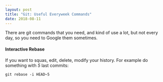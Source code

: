 ```yaml
---
layout: post
title: "Git: Useful Everyweek Commands"
date: 2018-08-11
---
```

There are git commands that you need, and kind of use a lot, but not every day, so you need to Google them sometimes.

#### Interactive Rebase
If you want to squas, edit, delete, modify your history. For example do something with *5* last commits:
```
git rebase -i HEAD~5
```
